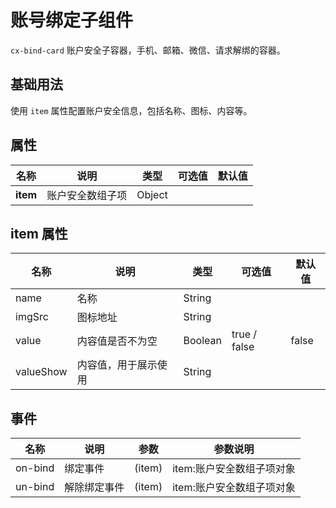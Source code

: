 # 账号绑定子组件

`cx-bind-card` 账户安全子容器，手机、邮箱、微信、请求解绑的容器。

## 基础用法

使用 `item` 属性配置账户安全信息，包括名称、图标、内容等。

## 属性

| 名称 | 说明 | 类型 | 可选值 | 默认值 |
| ----- | ----- | ----- | ----- | ----- |
| **item** | 账户安全数组子项 | Object | | |

## item 属性

| 名称 | 说明 | 类型 | 可选值 | 默认值 |
| ----- | ----- | ----- | ----- | ----- |
| name | 名称 | String | | |
| imgSrc | 图标地址 | String | | |
| value | 内容值是否不为空 | Boolean | true / false | false |
| valueShow | 内容值，用于展示使用 | String | | |

## 事件

| 名称 | 说明 | 参数 | 参数说明 |
| ----- | ----- | ----- | ----- |
| on-bind | 绑定事件 | (item) | item:账户安全数组子项对象 |
| un-bind | 解除绑定事件 | (item) | item:账户安全数组子项对象 | 